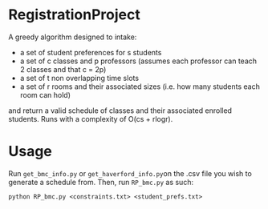 # RegistrationProject
A greedy algorithm designed to intake:
  - a set of student preferences for s students
  - a set of c classes and p professors (assumes each professor can teach 2 classes and that c = 2p)
  - a set of t non overlapping time slots
  - a set of r rooms and their associated sizes (i.e. how many students each room can hold)

and return a valid schedule of classes and their associated enrolled students. Runs with a complexity of O(cs + rlogr).

# Usage
Run `get_bmc_info.py` or `get_haverford_info.py`on the .csv file you wish to generate a schedule from. Then, run `RP_bmc.py` as such:

`python RP_bmc.py <constraints.txt> <student_prefs.txt>`
